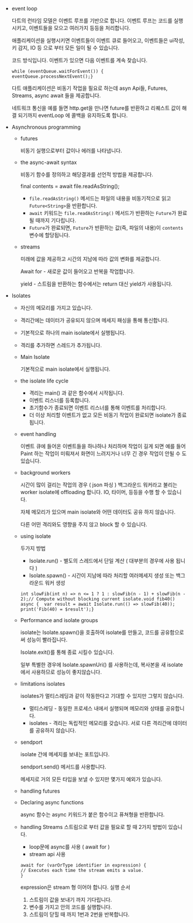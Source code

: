 - event loop
    
    다트의 런타임 모델은 이벤트 루프를 기반으로 합니다.  이벤트 루프는 코드를 실행시키고, 이벤트들을 모으고 여러가지 등등을 처리합니다.
    
    애플리케이션을 실행시키면 이벤트들이 이벤트 큐로 들어오고, 이벤트들은 ui작성, 키 감지, IO 등 으로 부터 모든 일이 될 수 있습니다.
    
    코드 방식입니다. 이벤트가 있으면 다음 이벤트를 계속 찾습니다.
    
    ```
    while (eventQueue.waitForEvent()) {  eventQueue.processNextEvent();}
    ```
    
    다트 애플리케이션은 비동기 작업을 필요로 하는데 asyn Api들, Futures, Streams, async await 들을 제공합니다.
    
    네트워크 통신을 예를 들면 http.get을 만나면 future를 반환하고 리퀘스트 값이 해결 되기까지 eventLoop 에 콜백을 유지하도록 합니다.
    

- Asynchronous programming
    - futures
        
        비동기 실행으로부터 값이나 에러를 나타냅니다.
        
    - the async-await syntax
        
        비동기 함수를 정의하고 해당결과를 선언적 방법을 제공합니다.
        
        final contents = await file.readAsString();
        
        - `file.readAsString()` 메서드는 파일의 내용을 비동기적으로 읽고 `Future<String>`을 반환합니다.
        - `await` 키워드는 `file.readAsString()` 메서드가 반환하는 `Future`가 완료될 때까지 기다립니다.
        - `Future`가 완료되면, `Future`가 반환하는 값(즉, 파일의 내용)이 `contents` 변수에 할당됩니다.
    - streams
        
        미래에 값을 제공하고 시간의 지남에 따라 값의 변화를 제공합니다.
        
        Await for - 새로운 값이 들어오고 반복을 작업합니다.
        
        yield - 스트림을 반환하는 함수에서는 return 대신 yield가 사용됩니다.
        
    
- Isolates
    - 자신의 메모리를 가지고 있습니다.
    - 격리간에는 데이터가 공유되지 않으며 메세지 패싱을 통해 통신합니다.
    - 기본적으로 하나의 main isolate에서 실행됩니다.
    - 격리를 추가하면 스레드가 추가됩니다.
    
    - Main Isolate
        
        기본적으로 main isolate에서 실행됩니다.
        
    - the isolate life cycle
        - 격리는 main() 과 같은 함수에서 시작됩니다.
        - 이벤트 리스너를 등록합니다.
        - 초기함수가 종료되면 이벤트 리스너를 통해 이벤트를 처리합니다.
        - 더 이상 처리할 이벤트가 없고 모든 비동기 작업이 완료되면 isolate가 종료됩니다.
    - event handling
        
        이벤트 큐에 들어온 이벤트들을 하나하나 처리하며 작업이 길게 되면 예를 들어 Paint 하는 작업이 미뤄져서 화면이 느려지거나 너무 긴 경우 작업이 안될 수 도 있습니다.
        
    - background workers
        
        시간이 많이 걸리는 작업의 경우 ( json 파싱 ) 백그라운드 워커라고 불리는 worker isolate에 offloading 합니다. IO, 타이머, 등등을 수행 할 수 있습니다.
        
        자체 메모리가 있으며 main isolate와 어떤 데이터도 공유 하지 않습니다.
        
        다른 어떤 격리와도 영향을 주지 않고 block 할 수 있습니다.
        
    - using isolate
        
        두가지 방법
        
        - Isolate.run() - 별도의 스레드에서 단일 계산 ( 대부분의 경우에 사용 됩니다 )
        - Isolate.spawn() - 시간이 지남에 따라 처리할 여러메세지 생성 또는 백그라운드 워커 생성
        
        ```
        int slowFib(int n) => n <= 1 ? 1 : slowFib(n - 1) + slowFib(n - 2);// Compute without blocking current isolate.void fib40() async {  var result = await Isolate.run(() => slowFib(40));  print('Fib(40) = $result');}
        ```
        
    - Performance and isolate groups
        
        isolate는 Isolate.spawn()을 호출하여 isolate를 만들고, 코드를 공유함으로써 성능이 빨라집니다.
        
        Isolate.exit()를 통해 종료 시킬수 있습니다.
        
        일부 특별한 경우에 Isolate.spawnUri() 를 사용하는데, 복사본을 새 isolate에서 사용하므로 성능이 좋지않습니다.
        
    - limitations isolates
        
        
        isolates가 멀티스레딩과 같이 작동한다고 기대할 수 있지만 그렇지 않습니다.
        
        - 멀티스레딩 - 동일한 프로세스 내에서 실행되며 메모리와 상태를 공유합니다.
        - isolates - 격리는 독립적인 메모리를 갖습니다. 서로 다른 격리간에 데이터를 공유하지 않습니다.
    - sendport
        
        isolate 간에 메세지를 보내는 포트입니다.
        
        sendport.send() 메서드를 사용합니다.
        
        메세지로 거의 모든 타입을 보낼 수 있지만 몇가지 예외가 있습니다.
        
    
    - handling futures
    - Declaring async functions
        
        async 함수는 async 키워드가 붙은 함수이고 퓨쳐형을 반환합니다.
        
    - handling Streams
    스트림으로 부터 값을 필요로 할 때 2가지 방법이 있습니다.
        - loop문에 async를 사용 ( await for )
        - stream api 사용
        
        ```
        await for (varOrType identifier in expression) {  
        // Executes each time the stream emits a value.
        }
        ```
        
        expression은 stream 형 이어야 합니다. 실행 순서
        
        1. 스트림이 값을 보내기 까지 기다립니다.
        2. 변수를 가지고 안의 코드를 실행합니다.
        3. 스트림이 닫힐 때 까지 1번과 2번을 반복합니다.
